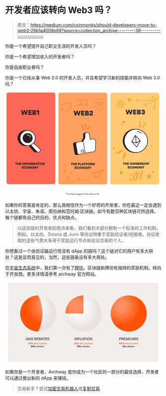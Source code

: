 # 开发者应该转向 Web3 吗？

> 原文：<https://medium.com/coinmonks/should-developers-move-to-web3-26b1a4008e68?source=collection_archive---------36----------------------->

你是一个希望提升自己职业生涯的开发人员吗？

你是一个希望增加收入的开发者吗？

你是自由职业者吗？

你是一个已经从事 Web 2.0 的开发人员，并且希望学习新的技能并转向 Web 3.0 吗？

![](img/0688b45ec53ef5cf8d5c3a3356d632d4.png)

如果你的答案是肯定的，那么我相信作为一个好奇的开发者，你在最近一定会遇到以太坊、宇宙、朱诺、索拉纳和范托姆·区块链。如今有数百种区块链可供选择。每个链都有自己的目的、优点和缺点。

> 以这些链的开发者的观点来看，我们看到大部分都有一个标准的工作机制。例如，以太坊、Solana 或 Juno 等协议侧重于奖励验证者/挖掘者。协议收取的这些气费大多用于奖励运行节点和验证交易的个人。

你想象过一个由验证器运行但没有 dApp 的链吗？这个链对它的用户有多大用处？这是显而易见的，当然，这些链条没有多大用处。

在[宇宙生态系统](https://cosmos.network/)中，我们第一次有了[牌坊](https://archway.io/)。区块链新牌坊有独特的奖励机制。倾向于开发商。更多详情请参考 archway 官方网站。

![](img/cc86048917aed3fc1d1dce89c2fcba63.png)

如果你是一个开发者，Archway 是你成为一个社区的一部分的最佳选择，开发者可以通过推出新的 dApp 来赚钱。

> 交易新手？尝试[加密交易机器人](/coinmonks/crypto-trading-bot-c2ffce8acb2a)或[复制交易](/coinmonks/top-10-crypto-copy-trading-platforms-for-beginners-d0c37c7d698c)